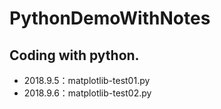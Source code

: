 # PythonDemoWithNotes
## Coding with python.
- 2018.9.5：matplotlib-test01.py
- 2018.9.6：matplotlib-test02.py
